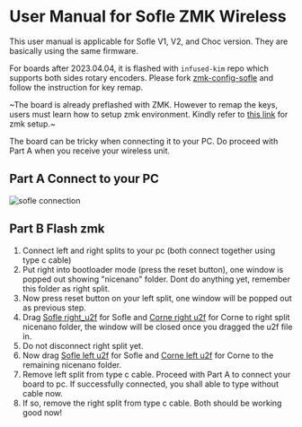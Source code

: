 # User Manual for Sofle ZMK Wireless

This user manual is applicable for Sofle V1, V2, and Choc version. They are basically using the same firmware. 

For boards after 2023.04.04, it is flashed with `infused-kim` repo which supports both sides rotary encoders. Please fork [zmk-config-sofle](https://github.com/superxc3/zmk-config-sofle) and follow the instruction for key remap.



~The board is already preflashed with ZMK. However to remap the keys, users must learn how to setup zmk environment. Kindly refer to [this link](https://zmk.dev/docs/development/setup) for zmk setup.~

The board can be tricky when connecting it to your PC. Do proceed with Part A when you receive your wireless unit. 

## Part A Connect to your PC
![sofle connection](https://user-images.githubusercontent.com/79617315/229803261-facdd50c-475b-4ff5-9293-e3c17da099f0.jpg)

## Part B Flash zmk
1. Connect left and right splits to your pc (both connect together using type c cable)
2. Put right into bootloader mode (press the reset button), one window is popped out showing "nicenano" folder. Dont do anything yet, remember this folder as right split. 
3. Now press reset button on your left split, one window will be popped out as previous step.
4. Drag [Sofle right_u2f](https://drive.google.com/file/d/1vG_Vt5kh-t4oU3vA74P0v6XJFsQKFMX0/view?usp=sharing) for Sofle and [Corne right u2f](https://drive.google.com/file/d/1mlszON0ekp84vhrinADzJo_43td5rVRl/view?usp=sharing) for Corne to right split nicenano folder, the window will be closed once you dragged the u2f file in.
5. Do not disconnect right split yet. 
6. Now drag [Sofle left u2f](https://drive.google.com/file/d/1aMdDRVfslyowl-SOPlrPt2pp_X3KuXlv/view?usp=sharing) for Sofle and [Corne left u2f](https://drive.google.com/file/d/1EGCXd9WICUCVBMP7et7vqlWj9Ho8sg_N/view?usp=sharing) for Corne to the remaining nicenano folder. 
7. Remove left split from type c cable. Proceed with Part A to connect your board to pc. If successfully connected, you shall able to type without cable now. 
8. If so, remove the right split from type c cable. Both should be working good now!
